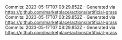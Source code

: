 Commits: 2023-05-17T07:08:29.852Z - Generated via https://github.com/marketplace/actions/artificial-grass
<br>
Commits: 2023-05-17T07:08:29.852Z - Generated via https://github.com/marketplace/actions/artificial-grass
<br>
Commits: 2023-05-17T07:08:29.852Z - Generated via https://github.com/marketplace/actions/artificial-grass
<br>

